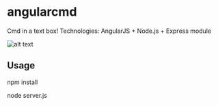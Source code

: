 # angularcmd

Cmd in a text box! Technologies: AngularJS + Node.js + Express module

![alt text](https://github.com/rjruizfdez/angularcmd/blob/master/angularcmd.png|alt=octocat)



## Usage

npm install

node server.js
